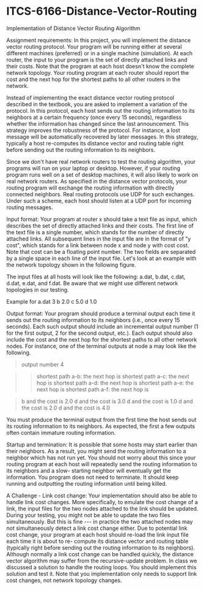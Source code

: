 # ITCS-6166-Distance-Vector-Routing
Implementation of Distance Vector Routing Algorithm


Assignment requirements:
In this project, you will implement the distance vector routing protocol. Your program will be running either at several different machines (preferred) or in a single machine (simulation). At each router, the input to your program is the set of directly attached links and their costs. Note that the program at each host doesn't know the complete network topology. Your routing program at each router should report the cost and the next hop for the shortest paths to all other routers in the network.

Instead of implementing the exact distance vector routing protocol described in the textbook, you are asked to implement a variation of the protocol. In this protocol, each host sends out the routing information to its neighbors at a certain frequency (once every 15 seconds), regardless whether the information has changed since the last announcement. This strategy improves the robustness of the protocol. For instance, a lost message will be automatically recovered by later messages. In this strategy, typically a host re-computes its distance vector and routing table right before sending out the routing information to its neighbors.

Since we don't have real network routers to test the routing algorithm, your programs will run on your laptop or desktop. However, if your routing program runs well on a set of desktop machines, it will also likely to work on real network routers. As specified in the distance vector protocols, your routing program will exchange the routing information with directly connected neighbors. Real routing protocols use UDP for such exchanges. Under such a scheme, each host should listen at a UDP port for incoming routing messages.


Input format:
Your program at router x should take a text file as input, which describes the set of directly attached links and their costs. The first line of the text file is a single number, which stands for the number of directly attached links. All subsequent lines in the input file are in the format of "y cost", which stands for a link between node x and node y with cost cost. Note that cost can be a floating point number. The two fields are separated by a single space in each line of the input file. Let's look at an example with the network topology shown in the following figure.

The input files at all hosts will look like the following: a.dat, b.dat, c.dat, d.dat, e.dat, and f.dat. Be aware that we might use different network topologies in our testing.

Example for a.dat
      3
      b 2.0
      c 5.0
      d 1.0


Output format:
Your program should produce a terminal output each time it sends out the routing information to its neighbors (i.e., once every 15 seconds). Each such output should include an incremental output number (1 for the first output, 2 for the second output, etc.). Each output should also include the cost and the next hop for the shortest paths to all other network nodes. For instance, one of the terminal outputs at node a may look like the following.

> output number 4

>>shortest path a-b: the next hop is
>>shortest path a-c: the next hop is
>>shortest path a-d: the next hop is
>>shortest path a-e: the next hop is
>>shortest path a-f: the next hop is

>b and the cost is 2.0
>d and the cost is 3.0
>d and the cost is 1.0
>d and the cost is 2.0
>d and the cost is 4.0

You must produce the terminal output from the first time the host sends out its routing information to its neighbors. As expected, the first a few outputs often contain immature routing information.


Startup and termination:
It is possible that some hosts may start earlier than their neighbors. As a result, you might send the routing information to a neighbor which has not run yet. You should not worry about this since your routing program at each host will repeatedly send the routing information to its neighbors and a slow- starting neighbor will eventually get the information. You program does not need to terminate. It should keep running and outputting the routing information until being killed.


A Challenge - Link cost change:
Your implementation should also be able to handle link cost changes. More specifically, to emulate the cost change of a link, the input files for the two nodes attached to the link should be updated. During your testing, you might not be able to update the two files simultaneously. But this is fine --- in practice the two attached nodes may not simultaneously detect a link cost change either. Due to potential link cost change, your program at each host should re-load the link input file each time it is about to re- compute its distance vector and routing table (typically right before sending out the routing information to its neighbors).
Although normally a link cost change can be handled quickly, the distance vector algorithm may suffer from the recursive-update problem. In class we discussed a solution to handle the routing loops. You should implement this solution and test it. Note that you implementation only needs to support link cost changes, not network topology changes.
